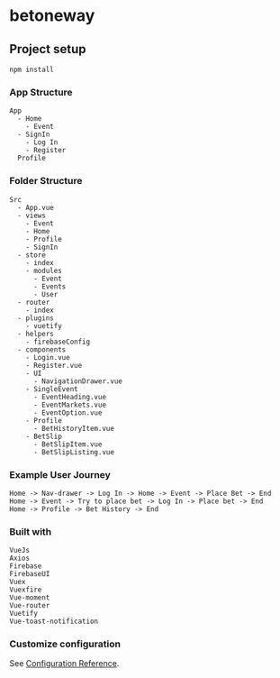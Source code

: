 # betoneway

## Project setup
```
npm install
```

### App Structure
```
App
  - Home
    - Event
  - SignIn
    - Log In
    - Register
  Profile
```
### Folder Structure
```
Src
  - App.vue
  - views
    - Event
    - Home
    - Profile
    - SignIn
  - store
    - index
    - modules
      - Event
      - Events
      - User
  - router
    - index
  - plugins
    - vuetify
  - helpers
    - firebaseConfig
  - components
    - Login.vue
    - Register.vue
    - UI
      - NavigationDrawer.vue
    - SingleEvent
      - EventHeading.vue
      - EventMarkets.vue
      - EventOption.vue
    - Profile
      - BetHistoryItem.vue
    - BetSlip
      - BetSlipItem.vue
      - BetSlipListing.vue
```
### Example User Journey
```
Home -> Nav-drawer -> Log In -> Home -> Event -> Place Bet -> End
Home -> Event -> Try to place bet -> Log In -> Place bet -> End
Home -> Profile -> Bet History -> End
```
### Built with
```
VueJs
Axios
Firebase
FirebaseUI
Vuex
Vuexfire
Vue-moment
Vue-router
Vuetify
Vue-toast-notification

```

### Customize configuration
See [Configuration Reference](https://cli.vuejs.org/config/).
